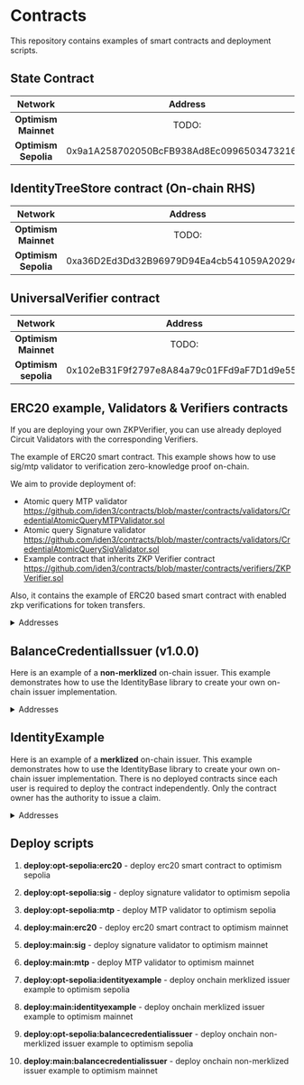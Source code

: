 # Contracts

This repository contains examples of smart contracts and deployment scripts.

## State Contract

|        Network             |     Address                                |
|:--------------------------:|:------------------------------------------:|
| **Optimism Mainnet** | TODO: |
| **Optimism Sepolia** | 0x9a1A258702050BcFB938Ad8Ec0996503473216d1 |

## IdentityTreeStore contract (On-chain RHS)

|        Network             |     Address                                |
|:--------------------------:|:------------------------------------------:|
| **Optimism Mainnet** | TODO: |
| **Optimism Sepolia** | 0xa36D2Ed3Dd32B96979D94Ea4cb541059A2029484 |

## UniversalVerifier contract

|         Network          |                  Address                   |
| :----------------------: | :----------------------------------------: |
|   **Optimism Mainnet** | TODO: |
| **Optimism sepolia** | 0x102eB31F9f2797e8A84a79c01FFd9aF7D1d9e556 |

## ERC20 example, Validators & Verifiers contracts

If you are deploying your own ZKPVerifier, you can use already deployed Circuit Validators with the corresponding Verifiers.

The example of ERC20 smart contract. This example shows how to use sig/mtp validator to verification zero-knowledge proof on-chain.

We aim to provide deployment of:

- Atomic query MTP validator https://github.com/iden3/contracts/blob/master/contracts/validators/CredentialAtomicQueryMTPValidator.sol
- Atomic query Signature validator https://github.com/iden3/contracts/blob/master/contracts/validators/CredentialAtomicQuerySigValidator.sol
- Example contract that inherits ZKP Verifier contract https://github.com/iden3/contracts/blob/master/contracts/verifiers/ZKPVerifier.sol

Also, it contains the example of ERC20 based smart contract with enabled zkp verifications for token transfers.

<details>
<summary>Addresses</summary>

Current addresses on **Optimism Sepolia** (V2 validators)

|                   |                             Sig                             |                             MTP                              |
|:-----------------:|:-----------------------------------------------------------:|:------------------------------------------------------------:|
| **Verifier** | TODO: | TODO: |
| **Validators** | 0x5EDbb8681312bA0e01Fd41C759817194b95ee604 | 0xbA308e870d35A092810a3F0e4d21ece65551dE42 |
| **ERC20 example** | 0x76A9d02221f4142bbb5C07E50643cCbe0Ed6406C (request id = 1) | 0x76A9d02221f4142bbb5C07E50643cCbe0Ed6406C  (request id = 2) |

</details>

## BalanceCredentialIssuer (v1.0.0)

Here is an example of a **non-merklized** on-chain issuer. This example demonstrates how to use the IdentityBase library to create your own on-chain issuer implementation.

<details>
<summary>Addresses</summary>

**Optimism Sepolia**:

|                             |                    Address                     |
|:---------------------------:|:------------------------------------------:|
|    Poseidon2Elements    | 0x7d3D036408Da90AdDc25DD5A50d7e4f0F10Db8d9 |
|    Poseidon3Elements    | 0xf782cf5c51b812bE50F69A5E9dA98a6a58757c0A |
|    Poseidon4Elements    | 0x8e87E4baE7C762666F50Eb22eC8455C7F3242465 |
|         SmtLib          | 0x476a05e0D05D8746b4BC7dA0FeB8653617d5fd94 |
|      ClaimBuilder       | 0x56D303dDAb554d15A1E6214Fd43368d58AD0321d |
|       IdentityLib       | 0xD19843914d6C740a58b8893Bb1bF9E2243050E59 |
| **BalanceCredentialIssuer** | 0x033cB4c7CC8F034F5B8D4a7Df2b7EA8CE43bDacF |


</details>


## IdentityExample

Here is an example of a **merklized** on-chain issuer. This example demonstrates how to use the IdentityBase library to create your own on-chain issuer implementation. There is no deployed contracts since each user is required to deploy the contract independently. Only the contract owner has the authority to issue a claim.

<details>
<summary>Addresses</summary>

**Optimism Sepolia**:

|                       |                    Address                     |
|:---------------------:|:------------------------------------------:|
| **Poseidon2Elements** | 0x0f7724DfBc278CCfca8812130a58A8FFCE11F05a |
| **Poseidon3Elements** | 0xFF0a093E3bA5EF2CcE037787AdF524a1ceF13Ab5 |
| **Poseidon4Elements** | 0x0536cA4ED908E757484149021661fFdAF527a384 |
|      **SmtLib**       | 0x598fC8a6FD45c3605a46682e8C6aD4F6eA4156A7 |
| **Identity Contract** | 0x5157f50D2067C85b403aDB2799AaE2c28A633a4b |

</details>


## Deploy scripts

1. **deploy:opt-sepolia:erc20** - deploy erc20 smart contract to optimism sepolia
1. **deploy:opt-sepolia:sig** - deploy signature validator to optimism sepolia
1. **deploy:opt-sepolia:mtp** - deploy MTP validator to optimism sepolia
1. **deploy:main:erc20** - deploy erc20 smart contract to optimism mainnet
1. **deploy:main:sig** - deploy signature validator to optimism mainnet
1. **deploy:main:mtp** - deploy MTP validator to optimism mainnet

1. **deploy:opt-sepolia:identityexample** - deploy onchain merklized issuer example to optimism sepolia
1. **deploy:main:identityexample** - deploy onchain merklized issuer example to optimism mainnet

1. **deploy:opt-sepolia:balancecredentialissuer** - deploy onchain non-merklized issuer example to optimism sepolia
1. **deploy:main:balancecredentialissuer** - deploy onchain non-merklized issuer example to optimism mainnet
